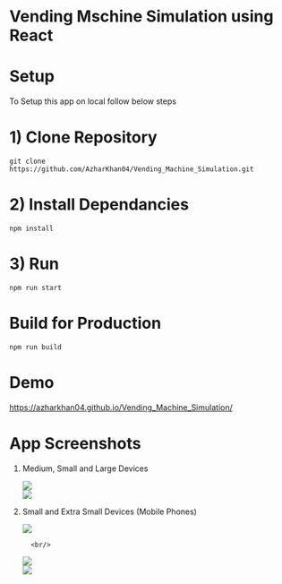 # Vending Mschine Simulation using React

# Setup

  To Setup this app on local follow below steps

# 1) Clone Repository

    git clone 
    https://github.com/AzharKhan04/Vending_Machine_Simulation.git

# 2) Install Dependancies

    npm install

# 3) Run

    npm run start

# Build for Production 

  <code>npm run build</code>

# Demo

https://azharkhan04.github.io/Vending_Machine_Simulation/

# App Screenshots

  1) Medium, Small and Large Devices
  
     <img src= "https://github.com/AzharKhan04/Vending_Machine_Simulation/blob/master/public/Extras/Screenshots/vending_machine_home.png"/>

     <br/>

     <img   src= "https://github.com/AzharKhan04/Vending_Machine_Simulation/blob/master/public/Extras/Screenshots/vending_machine_modal.png"/>



  2) Small and Extra Small Devices (Mobile Phones) 

     <img src= "https://github.com/AzharKhan04/Vending_Machine_Simulation/blob/master/public/Extras/Screenshots/vending_machine_error.png"/>

           <br/>


     <img src= "https://github.com/AzharKhan04/Vending_Machine_Simulation/blob/master/public/Extras/Screenshots/vending_machine_modal_phone.png"/>

     <br/>


     <img src= "https://github.com/AzharKhan04/Vending_Machine_Simulation/blob/master/public/Extras/Screenshots/vending_machine_small.png"/>


